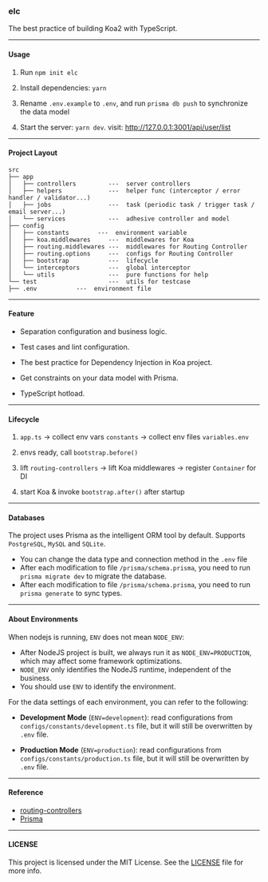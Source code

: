 ### elc

The best practice of building Koa2 with TypeScript.

---

#### Usage

1. Run `npm init elc`

2. Install dependencies: `yarn`

3. Rename `.env.example` to `.env`, and run `prisma db push` to synchronize the data model

4. Start the server: `yarn dev`. visit: http://127.0.0.1:3001/api/user/list

---

#### Project Layout

```text
src
├── app
│   ├── controllers         ---  server controllers
│   ├── helpers             ---  helper func (interceptor / error handler / validator...)
│   ├── jobs                ---  task (periodic task / trigger task / email server...)
│   └── services            ---  adhesive controller and model
├── config
│   ├── constants        ---  environment variable
│   ├── koa.middlewares     ---  middlewares for Koa
│   ├── routing.middlewares ---  middlewares for Routing Controller
│   ├── routing.options     ---  configs for Routing Controller
│   ├── bootstrap           ---  lifecycle
│   └── interceptors        ---  global interceptor
│   └── utils               ---  pure functions for help
└── test                    ---  utils for testcase
├── .env           ---  environment file
```

---

#### Feature

- Separation configuration and business logic.

- Test cases and lint configuration.

- The best practice for Dependency Injection in Koa project.

- Get constraints on your data model with Prisma.

- TypeScript hotload.

---

#### Lifecycle

1. `app.ts` -> collect env vars `constants` -> collect env files `variables.env`

2. envs ready, call `bootstrap.before()`

3. lift `routing-controllers` -> lift Koa middlewares -> register `Container` for DI

4. start Koa &amp; invoke `bootstrap.after()` after startup

---

#### Databases

The project uses Prisma as the intelligent ORM tool by default. Supports `PostgreSQL`, `MySQL` and `SQLite`.

- You can change the data type and connection method in the `.env` file
- After each modification to file `/prisma/schema.prisma`, you need to run `prisma migrate dev` to migrate the database.
- After each modification to file `/prisma/schema.prisma`, you need to run `prisma generate` to sync types.

---

#### About Environments

When nodejs is running, `ENV` does not mean `NODE_ENV`:

- After NodeJS project is built, we always run it as `NODE_ENV=PRODUCTION`, which may affect some framework optimizations.
- `NODE_ENV` only identifies the NodeJS runtime, independent of the business.
- You should use `ENV` to identify the environment.

For the data settings of each environment, you can refer to the following:

- **Development Mode** (`ENV=development`): read configurations from `configs/constants/development.ts` file, but it will still be overwritten by `.env` file.

- **Production Mode** (`ENV=production`): read configurations from `configs/constants/production.ts` file, but it will still be overwritten by `.env` file.

---

#### Reference

- [routing-controllers](https://github.com/typestack/routing-controllers)
- [Prisma](https://www.prisma.io/docs/concepts)

---

#### LICENSE

This project is licensed under the MIT License. See the [LICENSE](./LICENSE) file for more info.
